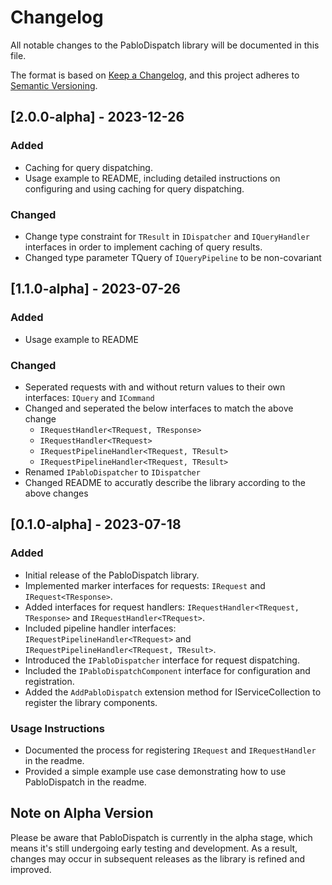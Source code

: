# Changelog

All notable changes to the PabloDispatch library will be documented in this file.

The format is based on [Keep a Changelog](https://keepachangelog.com/en/1.0.0/),
and this project adheres to [Semantic Versioning](https://semver.org/spec/v2.0.0.html).

## [2.0.0-alpha] - 2023-12-26

### Added

- Caching for query dispatching.
- Usage example to README, including detailed instructions on configuring and using caching for query dispatching.

### Changed

- Change type constraint for `TResult` in `IDispatcher` and `IQueryHandler` interfaces in order to implement caching of query results.
- Changed type parameter TQuery of `IQueryPipeline` to be non-covariant
## [1.1.0-alpha] - 2023-07-26

### Added
- Usage example to README

### Changed
- Seperated requests with and without return values to their own interfaces: `IQuery` and `ICommand`
- Changed and seperated the below interfaces to match the above change
	- `IRequestHandler<TRequest, TResponse>`
	- `IRequestHandler<TRequest>`
	- `IRequestPipelineHandler<TRequest, TResult>`
	- `IRequestPipelineHandler<TRequest, TResult>`
- Renamed `IPabloDispatcher` to `IDispatcher`
- Changed README to accuratly describe the library according to the above changes

## [0.1.0-alpha] - 2023-07-18

### Added

- Initial release of the PabloDispatch library.
- Implemented marker interfaces for requests: `IRequest` and `IRequest<TResponse>`.
- Added interfaces for request handlers: `IRequestHandler<TRequest, TResponse>` and `IRequestHandler<TRequest>`.
- Included pipeline handler interfaces: `IRequestPipelineHandler<TRequest>` and `IRequestPipelineHandler<TRequest, TResult>`.
- Introduced the `IPabloDispatcher` interface for request dispatching.
- Included the `IPabloDispatchComponent` interface for configuration and registration.
- Added the `AddPabloDispatch` extension method for IServiceCollection to register the library components.

### Usage Instructions

- Documented the process for registering `IRequest` and `IRequestHandler` in the readme.
- Provided a simple example use case demonstrating how to use PabloDispatch in the readme.


## Note on Alpha Version

Please be aware that PabloDispatch is currently in the alpha stage, which means it's still undergoing early testing and development. As a result, changes may occur in subsequent releases as the library is refined and improved.